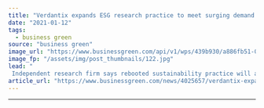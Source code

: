 ```yaml
---
title: "Verdantix expands ESG research practice to meet surging demand for green tech"
date: "2021-01-12"
tags: 
  - business green
source: "business green"
image_url: "https://www.businessgreen.com/api/v1/wps/439b930/a886fb51-0f8a-4daf-8739-7e84e0008225/1/verdantix-185x114.jpg"
image_fp: "/assets/img/post_thumbnails/122.jpg"
lead: "
 Independent research firm says rebooted sustainability practice will allow companies to grow more sustainably  ..."
article_url: "https://www.businessgreen.com/news/4025657/verdantix-expands-esg-research-practice-meet-surging-demand-green-tech"
---
```


---

